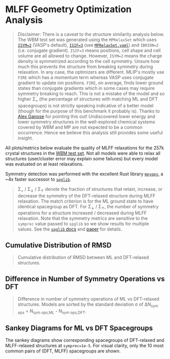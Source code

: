 # MLFF Geometry Optimization Analysis

> Disclaimer: There is a caveat to the structure similarity analysis below. The WBM test set was generated using the `MPRelaxSet` which uses [`ISYM=2`](https://vasp.at/wiki/index.php/ISYM) (VASP's default), [`ISIF=3`](https://vasp.at/wiki/index.php/ISIF) (see [`MPRelaxSet.yaml`](https://github.com/materialsproject/pymatgen/blob/bf2cd24b647a33/src/pymatgen/io/vasp/MPRelaxSet.yaml#L10)) and `IBRION=2` (i.e. conjugate gradient). `ISIF=3` means positions, cell shape and cell volume are all allowed to change. However, `ISYM=2` means the charge density is symmetrized according to the cell symmetry. Unsure how much this prevents the structure from breaking symmetry during relaxation. In any case, the optimizers are different. MLIP's mostly use `FIRE` which has a momentum term whereas VASP uses conjugate gradient to update ion positions. `FIRE`, on average, finds lower ground states than conjugate gradients which in some cases may require symmetry breaking to reach. This is not a mistake of the model and so higher Σ<sub>=</sub> (the percentage of structures with matching ML and DFT spacegroups) is not strictly speaking indicative of a better model (though for the purpose of this benchmark it probably is). Thanks to [Alex Ganose](https://scholar.google.co.uk/citations?user=nVJFXWwAAAAJ) for pointing this out! Undiscovered lower energy and lower symmetry structures in the well-explored chemical systems covered by WBM and MP are not expected to be a common occurrence. Hence we believe this analysis still provides some useful insight.

All plots/metrics below evaluate the quality of MLFF relaxations for the 257k crystal structures in the [WBM test set](https://nature.com/articles/s41524-020-00481-6). Not all models were able to relax all structures (user/cluster error may explain some failures) but every model was evaluated on at least <slot name="min_relaxed_structures" /> relaxations.

Symmetry detection was performed with the excellent Rust library [`moyopy`](https://github.com/spglib/moyo), a ~4x faster successor to [`spglib`](https://spglib.readthedocs.io).

<slot name="geo_opt_metrics_table" />

> Σ<sub>=</sub> / Σ<sub>↓</sub> / Σ<sub>↑</sub> denote the fraction of structures that retain, increase, or decrease the symmetry of the DFT-relaxed structure during MLFF relaxation. The match criterion is for the ML ground state to have identical spacegroup as DFT. For Σ<sub>↓</sub> / Σ<sub>↑</sub>, the number of symmetry operations for a structure increased / decreased during MLFF relaxation. Note that the symmetry metrics are sensitive to the `symprec` value passed to `spglib` so we show results for multiple values. See the [`spglib` docs](https://spglib.readthedocs.io/en/latest/variable.html#symprec) and [paper](https://arxiv.org/html/1808.01590v2) for details.

## Cumulative Distribution of RMSD

<slot name="struct_rmsd_cdf_models" />

> Cumulative distribution of RMSD between ML and DFT-relaxed structures.

## Difference in Number of Symmetry Operations vs DFT

<slot name="sym_ops_diff_bar" />

> Difference in number of symmetry operations of ML vs DFT-relaxed structures. Models are sorted by the standard deviation σ of ΔN<sub>sym ops</sub> = N<sub >sym ops,ML</sub> - N<sub>sym ops,DFT</sub>.

## Sankey Diagrams for ML vs DFT Spacegroups

The sankey diagrams show corresponding spacegroups of DFT-relaxed and MLFF-relaxed structures at `symprec=1e-5`. For visual clarity, only the 10 most common pairs of (DFT, MLFF) spacegroups are shown.
